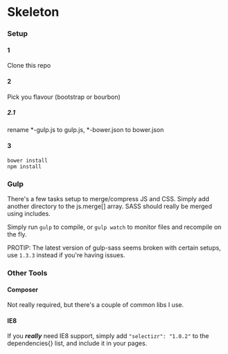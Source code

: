 # Skeleton

### Setup

#### 1

Clone this repo

#### 2

Pick you flavour (bootstrap or bourbon)

##### 2.1

rename *-gulp.js to gulp.js, *-bower.json to bower.json

#### 3

    bower install
    npm install


### Gulp

There's a few tasks setup to merge/compress JS and CSS. Simply add another directory to the js.merge[] array. SASS should really be merged using includes.

Simply run `gulp` to compile, or `gulp watch` to monitor files and recompile on the fly.

PROTIP: The latest version of gulp-sass seems broken with certain setups, use `1.3.3` instead if you're having issues.

### Other Tools

#### Composer

Not really required, but there's a couple of common libs I use.

#### IE8

If you ***really*** need IE8 support, simply add `"selectizr": "1.0.2"` to the dependencies{} list, and include it in your pages.